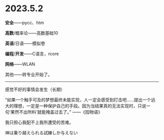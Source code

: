 # 2023.5.2

**安全**——pycc、htm

**高数**/概率论——高数基础10

**英语**/日语——模拟卷

**编程**/**开发**——C语言，rcore

**网络**——WLAN

其他——转专业开始了。

------

感觉不好的事情会发生（长期）

“如果一个触手可及的梦想最终未能实现，人一定会感受到打击吧……提出一个远大的理想，一定是一种保护自己的手段。因为当结果真的无法实现时，只说一句‘果然不出所料’就能掩盖过去了。” ——《囮物语》

我只担心我配不上我所遭受的苦难。

神は乗り越えられる試練しか与えない

